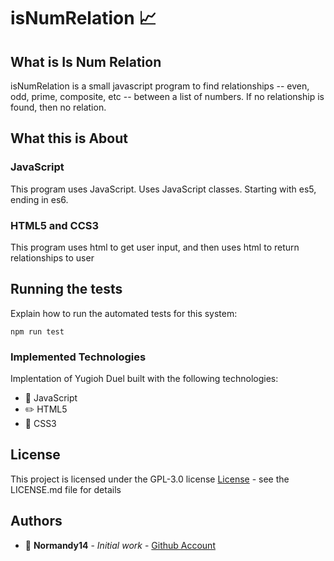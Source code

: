 # isNumRelation :chart_with_upwards_trend:

## What is Is Num Relation

isNumRelation is a small javascript program to find relationships -- even, odd, prime, composite, etc -- between a list of numbers. 
If no relationship is found, then no relation.

## What this is About

### JavaScript
This program uses JavaScript. Uses JavaScript classes. Starting with es5, ending in es6.

### HTML5 and CCS3
This program uses html to get user input, and then uses html to return relationships to user

## Running the tests

Explain how to run the automated tests for this system:

```
npm run test
```

### Implemented Technologies

Implentation of Yugioh Duel built with the following technologies:

* :orange_book: JavaScript
* :pencil2: HTML5
* :straight_ruler: CSS3

## License

This project is licensed under the GPL-3.0 license [License](LICENSE.md) - see the LICENSE.md file for details

## Authors

* :ocean: **Normandy14** - *Initial work* - [Github Account](https://github.com/Normandy14)
